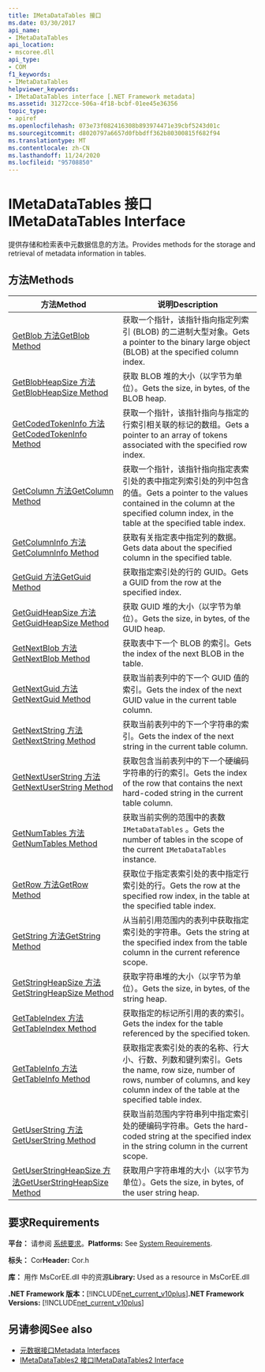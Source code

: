 ```yaml
---
title: IMetaDataTables 接口
ms.date: 03/30/2017
api_name:
- IMetaDataTables
api_location:
- mscoree.dll
api_type:
- COM
f1_keywords:
- IMetaDataTables
helpviewer_keywords:
- IMetaDataTables interface [.NET Framework metadata]
ms.assetid: 31272cce-506a-4f18-bcbf-01ee45e36356
topic_type:
- apiref
ms.openlocfilehash: 073e73f082416308b893974471e39cbf5243d01c
ms.sourcegitcommit: d8020797a6657d0fbbdff362b80300815f682f94
ms.translationtype: MT
ms.contentlocale: zh-CN
ms.lasthandoff: 11/24/2020
ms.locfileid: "95708850"
---
```

# <a name="imetadatatables-interface"></a><span data-ttu-id="b6c02-102">IMetaDataTables 接口</span><span class="sxs-lookup"><span data-stu-id="b6c02-102">IMetaDataTables Interface</span></span>

<span data-ttu-id="b6c02-103">提供存储和检索表中元数据信息的方法。</span><span class="sxs-lookup"><span data-stu-id="b6c02-103">Provides methods for the storage and retrieval of metadata information in tables.</span></span>  
  
## <a name="methods"></a><span data-ttu-id="b6c02-104">方法</span><span class="sxs-lookup"><span data-stu-id="b6c02-104">Methods</span></span>  
  
|<span data-ttu-id="b6c02-105">方法</span><span class="sxs-lookup"><span data-stu-id="b6c02-105">Method</span></span>|<span data-ttu-id="b6c02-106">说明</span><span class="sxs-lookup"><span data-stu-id="b6c02-106">Description</span></span>|  
|------------|-----------------|  
|[<span data-ttu-id="b6c02-107">GetBlob 方法</span><span class="sxs-lookup"><span data-stu-id="b6c02-107">GetBlob Method</span></span>](imetadatatables-getblob-method.md)|<span data-ttu-id="b6c02-108">获取一个指针，该指针指向指定列索引 (BLOB) 的二进制大型对象。</span><span class="sxs-lookup"><span data-stu-id="b6c02-108">Gets a pointer to the binary large object (BLOB) at the specified column index.</span></span>|  
|[<span data-ttu-id="b6c02-109">GetBlobHeapSize 方法</span><span class="sxs-lookup"><span data-stu-id="b6c02-109">GetBlobHeapSize Method</span></span>](imetadatatables-getblobheapsize-method.md)|<span data-ttu-id="b6c02-110">获取 BLOB 堆的大小（以字节为单位）。</span><span class="sxs-lookup"><span data-stu-id="b6c02-110">Gets the size, in bytes, of the BLOB heap.</span></span>|  
|[<span data-ttu-id="b6c02-111">GetCodedTokenInfo 方法</span><span class="sxs-lookup"><span data-stu-id="b6c02-111">GetCodedTokenInfo Method</span></span>](imetadatatables-getcodedtokeninfo-method.md)|<span data-ttu-id="b6c02-112">获取一个指针，该指针指向与指定的行索引相关联的标记的数组。</span><span class="sxs-lookup"><span data-stu-id="b6c02-112">Gets a pointer to an array of tokens associated with the specified row index.</span></span>|  
|[<span data-ttu-id="b6c02-113">GetColumn 方法</span><span class="sxs-lookup"><span data-stu-id="b6c02-113">GetColumn Method</span></span>](imetadatatables-getcolumn-method.md)|<span data-ttu-id="b6c02-114">获取一个指针，该指针指向指定表索引处的表中指定列索引处的列中包含的值。</span><span class="sxs-lookup"><span data-stu-id="b6c02-114">Gets a pointer to the values contained in the column at the specified column index, in the table at the specified table index.</span></span>|  
|[<span data-ttu-id="b6c02-115">GetColumnInfo 方法</span><span class="sxs-lookup"><span data-stu-id="b6c02-115">GetColumnInfo Method</span></span>](imetadatatables-getcolumninfo-method.md)|<span data-ttu-id="b6c02-116">获取有关指定表中指定列的数据。</span><span class="sxs-lookup"><span data-stu-id="b6c02-116">Gets data about the specified column in the specified table.</span></span>|  
|[<span data-ttu-id="b6c02-117">GetGuid 方法</span><span class="sxs-lookup"><span data-stu-id="b6c02-117">GetGuid Method</span></span>](imetadatatables-getguid-method.md)|<span data-ttu-id="b6c02-118">获取指定索引处的行的 GUID。</span><span class="sxs-lookup"><span data-stu-id="b6c02-118">Gets a GUID from the row at the specified index.</span></span>|  
|[<span data-ttu-id="b6c02-119">GetGuidHeapSize 方法</span><span class="sxs-lookup"><span data-stu-id="b6c02-119">GetGuidHeapSize Method</span></span>](imetadatatables-getguidheapsize-method.md)|<span data-ttu-id="b6c02-120">获取 GUID 堆的大小（以字节为单位）。</span><span class="sxs-lookup"><span data-stu-id="b6c02-120">Gets the size, in bytes, of the GUID heap.</span></span>|  
|[<span data-ttu-id="b6c02-121">GetNextBlob 方法</span><span class="sxs-lookup"><span data-stu-id="b6c02-121">GetNextBlob Method</span></span>](imetadatatables-getnextblob-method.md)|<span data-ttu-id="b6c02-122">获取表中下一个 BLOB 的索引。</span><span class="sxs-lookup"><span data-stu-id="b6c02-122">Gets the index of the next BLOB in the table.</span></span>|  
|[<span data-ttu-id="b6c02-123">GetNextGuid 方法</span><span class="sxs-lookup"><span data-stu-id="b6c02-123">GetNextGuid Method</span></span>](imetadatatables-getnextguid-method.md)|<span data-ttu-id="b6c02-124">获取当前表列中的下一个 GUID 值的索引。</span><span class="sxs-lookup"><span data-stu-id="b6c02-124">Gets the index of the next GUID value in the current table column.</span></span>|  
|[<span data-ttu-id="b6c02-125">GetNextString 方法</span><span class="sxs-lookup"><span data-stu-id="b6c02-125">GetNextString Method</span></span>](imetadatatables-getnextstring-method.md)|<span data-ttu-id="b6c02-126">获取当前表列中的下一个字符串的索引。</span><span class="sxs-lookup"><span data-stu-id="b6c02-126">Gets the index of the next string in the current table column.</span></span>|  
|[<span data-ttu-id="b6c02-127">GetNextUserString 方法</span><span class="sxs-lookup"><span data-stu-id="b6c02-127">GetNextUserString Method</span></span>](imetadatatables-getnextuserstring-method.md)|<span data-ttu-id="b6c02-128">获取包含当前表列中的下一个硬编码字符串的行的索引。</span><span class="sxs-lookup"><span data-stu-id="b6c02-128">Gets the index of the row that contains the next hard-coded string in the current table column.</span></span>|  
|[<span data-ttu-id="b6c02-129">GetNumTables 方法</span><span class="sxs-lookup"><span data-stu-id="b6c02-129">GetNumTables Method</span></span>](imetadatatables-getnumtables-method.md)|<span data-ttu-id="b6c02-130">获取当前实例的范围中的表数 `IMetaDataTables` 。</span><span class="sxs-lookup"><span data-stu-id="b6c02-130">Gets the number of tables in the scope of the current `IMetaDataTables` instance.</span></span>|  
|[<span data-ttu-id="b6c02-131">GetRow 方法</span><span class="sxs-lookup"><span data-stu-id="b6c02-131">GetRow Method</span></span>](imetadatatables-getrow-method.md)|<span data-ttu-id="b6c02-132">获取位于指定表索引处的表中指定行索引处的行。</span><span class="sxs-lookup"><span data-stu-id="b6c02-132">Gets the row at the specified row index, in the table at the specified table index.</span></span>|  
|[<span data-ttu-id="b6c02-133">GetString 方法</span><span class="sxs-lookup"><span data-stu-id="b6c02-133">GetString Method</span></span>](imetadatatables-getstring-method.md)|<span data-ttu-id="b6c02-134">从当前引用范围内的表列中获取指定索引处的字符串。</span><span class="sxs-lookup"><span data-stu-id="b6c02-134">Gets the string at the specified index from the table column in the current reference scope.</span></span>|  
|[<span data-ttu-id="b6c02-135">GetStringHeapSize 方法</span><span class="sxs-lookup"><span data-stu-id="b6c02-135">GetStringHeapSize Method</span></span>](imetadatatables-getstringheapsize-method.md)|<span data-ttu-id="b6c02-136">获取字符串堆的大小（以字节为单位）。</span><span class="sxs-lookup"><span data-stu-id="b6c02-136">Gets the size, in bytes, of the string heap.</span></span>|  
|[<span data-ttu-id="b6c02-137">GetTableIndex 方法</span><span class="sxs-lookup"><span data-stu-id="b6c02-137">GetTableIndex Method</span></span>](imetadatatables-gettableindex-method.md)|<span data-ttu-id="b6c02-138">获取指定的标记所引用的表的索引。</span><span class="sxs-lookup"><span data-stu-id="b6c02-138">Gets the index for the table referenced by the specified token.</span></span>|  
|[<span data-ttu-id="b6c02-139">GetTableInfo 方法</span><span class="sxs-lookup"><span data-stu-id="b6c02-139">GetTableInfo Method</span></span>](imetadatatables-gettableinfo-method.md)|<span data-ttu-id="b6c02-140">获取指定表索引处的表的名称、行大小、行数、列数和键列索引。</span><span class="sxs-lookup"><span data-stu-id="b6c02-140">Gets the name, row size, number of rows, number of columns, and key column index of the table at the specified table index.</span></span>|  
|[<span data-ttu-id="b6c02-141">GetUserString 方法</span><span class="sxs-lookup"><span data-stu-id="b6c02-141">GetUserString Method</span></span>](imetadatatables-getuserstring-method.md)|<span data-ttu-id="b6c02-142">获取当前范围内字符串列中指定索引处的硬编码字符串。</span><span class="sxs-lookup"><span data-stu-id="b6c02-142">Gets the hard-coded string at the specified index in the string column in the current scope.</span></span>|  
|[<span data-ttu-id="b6c02-143">GetUserStringHeapSize 方法</span><span class="sxs-lookup"><span data-stu-id="b6c02-143">GetUserStringHeapSize Method</span></span>](imetadatatables-getuserstringheapsize-method.md)|<span data-ttu-id="b6c02-144">获取用户字符串堆的大小（以字节为单位）。</span><span class="sxs-lookup"><span data-stu-id="b6c02-144">Gets the size, in bytes, of the user string heap.</span></span>|  
  
## <a name="requirements"></a><span data-ttu-id="b6c02-145">要求</span><span class="sxs-lookup"><span data-stu-id="b6c02-145">Requirements</span></span>  

 <span data-ttu-id="b6c02-146">**平台：** 请参阅 [系统要求](../../get-started/system-requirements.md)。</span><span class="sxs-lookup"><span data-stu-id="b6c02-146">**Platforms:** See [System Requirements](../../get-started/system-requirements.md).</span></span>  
  
 <span data-ttu-id="b6c02-147">**标头：** Cor</span><span class="sxs-lookup"><span data-stu-id="b6c02-147">**Header:** Cor.h</span></span>  
  
 <span data-ttu-id="b6c02-148">**库：** 用作 MsCorEE.dll 中的资源</span><span class="sxs-lookup"><span data-stu-id="b6c02-148">**Library:** Used as a resource in MsCorEE.dll</span></span>  
  
 <span data-ttu-id="b6c02-149">**.NET Framework 版本：**[!INCLUDE[net_current_v10plus](../../../../includes/net-current-v10plus-md.md)]</span><span class="sxs-lookup"><span data-stu-id="b6c02-149">**.NET Framework Versions:** [!INCLUDE[net_current_v10plus](../../../../includes/net-current-v10plus-md.md)]</span></span>  
  
## <a name="see-also"></a><span data-ttu-id="b6c02-150">另请参阅</span><span class="sxs-lookup"><span data-stu-id="b6c02-150">See also</span></span>

- [<span data-ttu-id="b6c02-151">元数据接口</span><span class="sxs-lookup"><span data-stu-id="b6c02-151">Metadata Interfaces</span></span>](metadata-interfaces.md)
- [<span data-ttu-id="b6c02-152">IMetaDataTables2 接口</span><span class="sxs-lookup"><span data-stu-id="b6c02-152">IMetaDataTables2 Interface</span></span>](imetadatatables2-interface.md)
